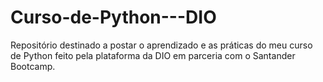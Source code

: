 # Curso-de-Python---DIO
Repositório destinado a postar o aprendizado e as práticas do meu curso de Python feito pela plataforma da DIO em parceria com o Santander Bootcamp. 
